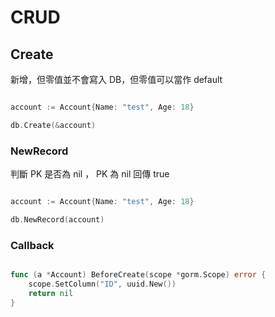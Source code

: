# CRUD

## Create

新增，但零值並不會寫入 DB，但零值可以當作 default

```go

account := Account{Name: "test", Age: 18}

db.Create(&account)

```

### NewRecord

判斷 PK 是否為 nil ， PK 為 nil 回傳 true


```go

account := Account{Name: "test", Age: 18}

db.NewRecord(account)

```

### Callback

```go

func (a *Account) BeforeCreate(scope *gorm.Scope) error {
    scope.SetColumn("ID", uuid.New())
    return nil
}

```

